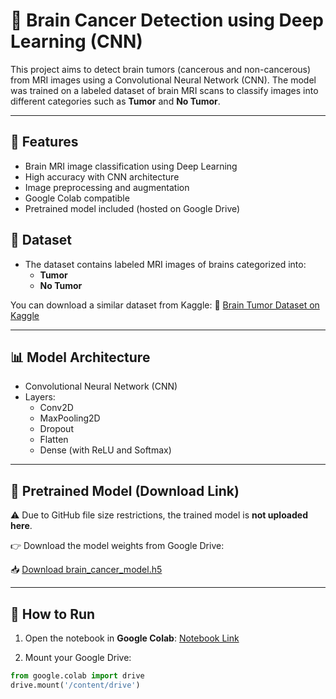 # 🧠 Brain Cancer Detection using Deep Learning (CNN)

This project aims to detect brain tumors (cancerous and non-cancerous) from MRI images using a Convolutional Neural Network (CNN). The model was trained on a labeled dataset of brain MRI scans to classify images into different categories such as **Tumor** and **No Tumor**.

---

## 🚀 Features

- Brain MRI image classification using Deep Learning
- High accuracy with CNN architecture
- Image preprocessing and augmentation
- Google Colab compatible
- Pretrained model included (hosted on Google Drive)


## 📁 Dataset

- The dataset contains labeled MRI images of brains categorized into:
  - **Tumor**
  - **No Tumor**

You can download a similar dataset from Kaggle:
🔗 [Brain Tumor Dataset on Kaggle](https://www.kaggle.com/navoneel/brain-mri-images-for-brain-tumor-detection)

---

## 📊 Model Architecture

- Convolutional Neural Network (CNN)
- Layers:
  - Conv2D
  - MaxPooling2D
  - Dropout
  - Flatten
  - Dense (with ReLU and Softmax)

---

## 🧠 Pretrained Model (Download Link)

⚠️ Due to GitHub file size restrictions, the trained model is **not uploaded here**.

👉 Download the model weights from Google Drive:

📥 [Download brain_cancer_model.h5](https://drive.google.com/file/d/1GZHQbe-v5oxywnKgkhax4sFczOJpMWaX/view?usp=drive_link)

---

## 🧪 How to Run

1. Open the notebook in **Google Colab**:
   [Notebook Link](https://colab.research.google.com/github/Hemantkumarpotra/brain-cancer-detection-cnn/blob/main/brain_cancer_detection.ipynb)

2. Mount your Google Drive:

```python
from google.colab import drive
drive.mount('/content/drive')


